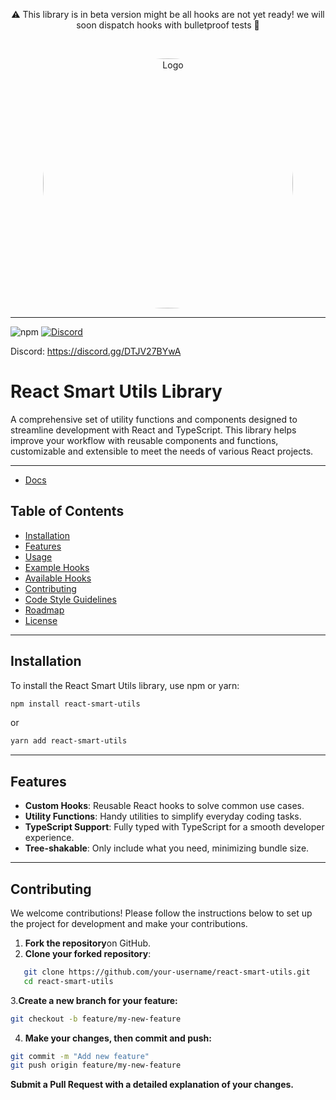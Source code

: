 
  <p align="center">
    ⚠️ This library is in beta version might be all hooks are not yet ready! we will soon dispatch hooks with bulletproof tests 🚀
  </p>

  <br />
 

  <p align="center">
   <img src="https://github.com/user-attachments/assets/0dd59f4a-f058-46f8-a6db-015cf9bd2f70" alt="Logo" width="400" height="400" style="border-radius: 50%;" />
  </p>

  ---


![npm](https://img.shields.io/npm/v/react-smart-utils) 
[![Discord](https://img.shields.io/discord/123456789012345678)](https://discord.gg/DTJV27BYwA)

Discord: https://discord.gg/DTJV27BYwA






# React Smart Utils Library

A comprehensive set of utility functions and components designed to streamline development with React and TypeScript. This library helps improve your workflow with reusable components and functions, customizable and extensible to meet the needs of various React projects.

---

- [Docs](https://react-smart-utils.netlify.app/)


## Table of Contents

- [Installation](#installation)
- [Features](#features)
- [Usage](#usage)
- [Example Hooks](#example-hooks)
- [Available Hooks](#available-hooks)
- [Contributing](#contributing)
- [Code Style Guidelines](#code-style-guidelines)
- [Roadmap](#roadmap)
- [License](#license)

---

## Installation

To install the React Smart Utils library, use npm or yarn:


```bash
npm install react-smart-utils
```
  or 
 
```bash
yarn add react-smart-utils
```
---

## Features

- **Custom Hooks**: Reusable React hooks to solve common use cases.
- **Utility Functions**: Handy utilities to simplify everyday coding tasks.
- **TypeScript Support**: Fully typed with TypeScript for a smooth developer experience.
- **Tree-shakable**: Only include what you need, minimizing bundle size.

---




## Contributing

We welcome contributions! Please follow the instructions below to set up the project for development and make your contributions.

1. **Fork the repository**on GitHub.
2. **Clone your forked repository**:

```bash
   git clone https://github.com/your-username/react-smart-utils.git
   cd react-smart-utils
```
   
   
3.**Create a new branch for your feature:**

```bash
git checkout -b feature/my-new-feature
```


4. **Make your changes, then commit and push:**

```bash
git commit -m "Add new feature"
git push origin feature/my-new-feature
```

**Submit a Pull Request with a detailed explanation of your changes.**
